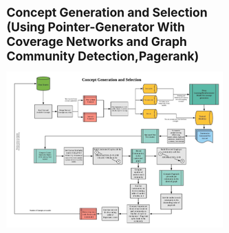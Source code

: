 # Concept Generation and Selection (Using Pointer-Generator With Coverage Networks and Graph Community Detection,Pagerank)

![alt text](https://github.com/pnagula/Concept_Generation/blob/master/Concept%20Generation.jpeg)

